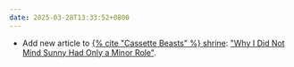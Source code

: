 ```yaml
---
date: 2025-03-28T13:33:52+0800
---
```


* Add new article to [{% cite "Cassette Beasts" %} shrine](/shrines/cassettebeasts/): ["Why I Did Not Mind Sunny Had Only a Minor Role"](/shrines/cassettebeasts/articles/sunny-minor-role/).